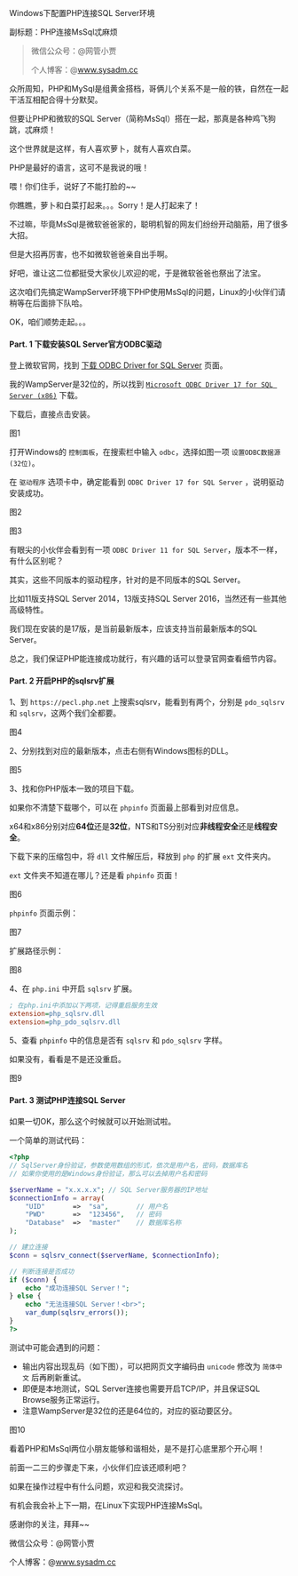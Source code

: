 Windows下配置PHP连接SQL Server环境

副标题：PHP连接MsSql忒麻烦

> 微信公众号：@网管小贾
>
> 个人博客：@www.sysadm.cc



众所周知，PHP和MySql是组黄金搭档，哥俩儿个关系不是一般的铁，自然在一起干活互相配合得十分默契。

但要让PHP和微软的SQL Server（简称MsSql）搭在一起，那真是各种鸡飞狗跳，忒麻烦！

这个世界就是这样，有人喜欢萝卜，就有人喜欢白菜。

PHP是最好的语言，这可不是我说的哦！

喂！你们住手，说好了不能打脸的~~

你瞧瞧，萝卜和白菜打起来。。。Sorry！是人打起来了！

不过嘛，毕竟MsSql是微软爸爸家的，聪明机智的网友们纷纷开动脑筋，用了很多大招。

但是大招再厉害，也不如微软爸爸亲自出手啊。

好吧，谁让这二位都挺受大家伙儿欢迎的呢，于是微软爸爸也祭出了法宝。

这次咱们先搞定WampServer环境下PHP使用MsSql的问题，Linux的小伙伴们请稍等在后面排下队哈。

OK，咱们顺势走起。。。



#### Part. 1 下载安装SQL Server官方ODBC驱动

登上微软官网，找到 [下载 ODBC Driver for SQL Server](https://docs.microsoft.com/zh-cn/sql/connect/odbc/download-odbc-driver-for-sql-server?view=sql-server-ver15) 页面。

我的WampServer是32位的，所以找到 [`Microsoft ODBC Driver 17 for SQL Server (x86)`](https://go.microsoft.com/fwlink/?linkid=2120140) 下载。

下载后，直接点击安装。

图1



打开Windows的 `控制面板`，在搜索栏中输入 `odbc`，选择如图一项 `设置ODBC数据源(32位)`。

在 `驱动程序` 选项卡中，确定能看到 `ODBC Driver 17 for SQL Server` ，说明驱动安装成功。

图2

图3



有眼尖的小伙伴会看到有一项 `ODBC Driver 11 for SQL Server`，版本不一样，有什么区别呢？

其实，这些不同版本的驱动程序，针对的是不同版本的SQL Server。

比如11版支持SQL Server 2014，13版支持SQL Server 2016，当然还有一些其他高级特性。

我们现在安装的是17版，是当前最新版本，应该支持当前最新版本的SQL Server。

总之，我们保证PHP能连接成功就行，有兴趣的话可以登录官网查看细节内容。



#### Part. 2 开启PHP的sqlsrv扩展

1、到 `https://pecl.php.net` 上搜索sqlsrv，能看到有两个，分别是 `pdo_sqlsrv` 和 `sqlsrv`，这两个我们全都要。

图4



2、分别找到对应的最新版本，点击右侧有Windows图标的DLL。

图5



3、找和你PHP版本一致的项目下载。

如果你不清楚下载哪个，可以在 `phpinfo` 页面最上部看到对应信息。

x64和x86分别对应**64位**还是**32位**，NTS和TS分别对应**非线程安全**还是**线程安全**。

下载下来的压缩包中，将 `dll` 文件解压后，释放到 `php` 的扩展 `ext` 文件夹内。

`ext` 文件夹不知道在哪儿？还是看 `phpinfo` 页面！

图6

`phpinfo` 页面示例：

图7

扩展路径示例：

图8



4、在 `php.ini` 中开启 `sqlsrv` 扩展。

```ini
; 在php.ini中添加以下两项，记得重启服务生效
extension=php_sqlsrv.dll
extension=php_pdo_sqlsrv.dll
```



5、查看 `phpinfo` 中的信息是否有 `sqlsrv` 和 `pdo_sqlsrv` 字样。

如果没有，看看是不是还没重启。

图9



#### Part. 3 测试PHP连接SQL Server

如果一切OK，那么这个时候就可以开始测试啦。

一个简单的测试代码：

```php
<?php
// SqlServer身份验证，参数使用数组的形式，依次是用户名，密码，数据库名
// 如果你使用的是Windows身份验证，那么可以去掉用户名和密码

$serverName = "x.x.x.x"; // SQL Server服务器的IP地址
$connectionInfo = array(
	"UID"		=>	"sa",		// 用户名
	"PWD"		=>	"123456",	// 密码
	"Database"	=>	"master"	// 数据库名称
);

// 建立连接
$conn = sqlsrv_connect($serverName, $connectionInfo);

// 判断连接是否成功
if ($conn) {
	echo "成功连接SQL Server！";
} else {
	echo "无法连接SQL Server！<br>";
	var_dump(sqlsrv_errors());
}
?>
```



测试中可能会遇到的问题：

* 输出内容出现乱码（如下图），可以把网页文字编码由 `unicode` 修改为 `简体中文` 后再刷新重试。
* 即便是本地测试，SQL Server连接也需要开启TCP/IP，并且保证SQL Browse服务正常运行。
* 注意WampServer是32位的还是64位的，对应的驱动要区分。

图10





看着PHP和MsSql两位小朋友能够和谐相处，是不是打心底里那个开心啊！

前面一二三的步骤走下来，小伙伴们应该还顺利吧？

如果在操作过程中有什么问题，欢迎和我交流探讨。

有机会我会补上下一期，在Linux下实现PHP连接MsSql。

感谢你的关注，拜拜~~



微信公众号：@网管小贾

个人博客：@www.sysadm.cc